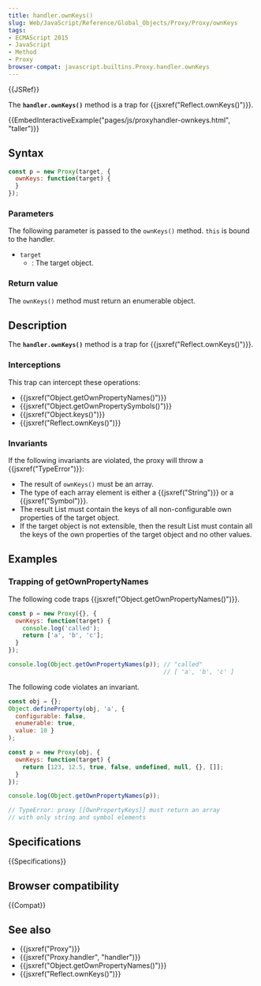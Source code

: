 ```yaml
---
title: handler.ownKeys()
slug: Web/JavaScript/Reference/Global_Objects/Proxy/Proxy/ownKeys
tags:
- ECMAScript 2015
- JavaScript
- Method
- Proxy
browser-compat: javascript.builtins.Proxy.handler.ownKeys
---
```

{{JSRef}}

The **`handler.ownKeys()`** method is a trap for
{{jsxref("Reflect.ownKeys()")}}.

{{EmbedInteractiveExample("pages/js/proxyhandler-ownkeys.html", "taller")}}

## Syntax

```js
const p = new Proxy(target, {
  ownKeys: function(target) {
  }
});
```

### Parameters

The following parameter is passed to the `ownKeys()` method. `this` is bound to
the handler.

- `target`
  - : The target object.

### Return value

The `ownKeys()` method must return an enumerable object.

## Description

The **`handler.ownKeys()`** method is a trap for
{{jsxref("Reflect.ownKeys()")}}.

### Interceptions

This trap can intercept these operations:

- {{jsxref("Object.getOwnPropertyNames()")}}
- {{jsxref("Object.getOwnPropertySymbols()")}}
- {{jsxref("Object.keys()")}}
- {{jsxref("Reflect.ownKeys()")}}

### Invariants

If the following invariants are violated, the proxy will throw a
{{jsxref("TypeError")}}:

- The result of `ownKeys()` must be an array.
- The type of each array element is either a {{jsxref("String")}} or a
  {{jsxref("Symbol")}}.
- The result List must contain the keys of all non-configurable own properties
  of the target object.
- If the target object is not extensible, then the result List must contain all
  the keys of the own properties of the target object and no other values.

## Examples

### Trapping of getOwnPropertyNames

The following code traps
{{jsxref("Object.getOwnPropertyNames()")}}.

```js
const p = new Proxy({}, {
  ownKeys: function(target) {
    console.log('called');
    return ['a', 'b', 'c'];
  }
});

console.log(Object.getOwnPropertyNames(p)); // "called"
                                            // [ 'a', 'b', 'c' ]
```

The following code violates an invariant.

```js example-bad
const obj = {};
Object.defineProperty(obj, 'a', {
  configurable: false,
  enumerable: true,
  value: 10 }
);

const p = new Proxy(obj, {
  ownKeys: function(target) {
    return [123, 12.5, true, false, undefined, null, {}, []];
  }
});

console.log(Object.getOwnPropertyNames(p));

// TypeError: proxy [[OwnPropertyKeys]] must return an array
// with only string and symbol elements
```

## Specifications

{{Specifications}}

## Browser compatibility

{{Compat}}

## See also

- {{jsxref("Proxy")}}
- {{jsxref("Proxy.handler", "handler")}}
- {{jsxref("Object.getOwnPropertyNames()")}}
- {{jsxref("Reflect.ownKeys()")}}

